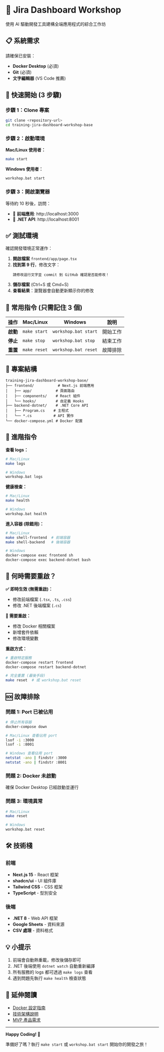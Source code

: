 # 🚀 Jira Dashboard Workshop

使用 AI 驅動開發工具建構全端應用程式的綜合工作坊

## 📋 系統需求

請確保已安裝：
- **Docker Desktop** (必須)
- **Git** (必須)
- **文字編輯器** (VS Code 推薦)

## 🎯 快速開始 (3 步驟)

### 步驟 1：Clone 專案
```bash
git clone <repository-url>
cd training-jira-dashboard-workshop-base
```

### 步驟 2：啟動環境

**Mac/Linux 使用者：**
```bash
make start
```

**Windows 使用者：**
```cmd
workshop.bat start
```

### 步驟 3：開啟瀏覽器

等待約 10 秒後，訪問：
- 📱 **前端應用**: http://localhost:3000
- 🔧 **.NET API**: http://localhost:8001

## ✅ 測試環境

確認開發環境正常運作：

1. **開啟檔案** `frontend/app/page.tsx`
2. **找到第 9 行**，修改文字：
   ```tsx
   請修改這行文字並 commit 到 GitHub 確認是否能修改！
   ```
3. **儲存檔案** (Ctrl+S 或 Cmd+S)
4. **查看結果**：瀏覽器會自動更新顯示你的修改

## 📝 常用指令 (只需記住 3 個)

| 操作 | Mac/Linux | Windows | 說明 |
|------|-----------|---------|------|
| **啟動** | `make start` | `workshop.bat start` | 開始工作 |
| **停止** | `make stop` | `workshop.bat stop` | 結束工作 |
| **重置** | `make reset` | `workshop.bat reset` | 故障排除 |

## 📂 專案結構

```
training-jira-dashboard-workshop-base/
├── frontend/           # Next.js 前端應用
│   ├── app/           # 頁面路由
│   ├── components/    # React 組件
│   └── hooks/         # 自定義 Hooks
├── backend-dotnet/    # .NET Core API
│   ├── Program.cs    # 主程式
│   └── *.cs          # API 實作
└── docker-compose.yml # Docker 配置
```

## 🔧 進階指令

**查看 logs：**
```bash
# Mac/Linux
make logs

# Windows
workshop.bat logs
```

**健康檢查：**
```bash
# Mac/Linux
make health

# Windows
workshop.bat health
```

**進入容器 (除錯用)：**
```bash
# Mac/Linux
make shell-frontend  # 前端容器
make shell-backend   # 後端容器

# Windows
docker-compose exec frontend sh
docker-compose exec backend-dotnet bash
```

## 🔄 何時需要重啟？

**✅ 即時生效 (無需重啟)：**
- 修改前端檔案 (`.tsx`, `.ts`, `.css`)
- 修改 .NET 後端檔案 (`.cs`)

**🔄 需要重啟：**
- 修改 Docker 相關檔案
- 新增套件依賴
- 修改環境變數

**重啟方式：**
```bash
# 重啟特定服務
docker-compose restart frontend
docker-compose restart backend-dotnet

# 完全重置 (最後手段)
make reset  # 或 workshop.bat reset
```

## 🆘 故障排除

### 問題 1: Port 已被佔用
```bash
# 停止所有容器
docker-compose down

# Mac/Linux 查看佔用 port
lsof -i :3000
lsof -i :8001

# Windows 查看佔用 port
netstat -ano | findstr :3000
netstat -ano | findstr :8001
```

### 問題 2: Docker 未啟動
確保 Docker Desktop 已經啟動並運行

### 問題 3: 環境異常
```bash
# Mac/Linux
make reset

# Windows
workshop.bat reset
```

## 🛠️ 技術棧

### 前端
- **Next.js 15** - React 框架
- **shadcn/ui** - UI 組件庫
- **Tailwind CSS** - CSS 框架
- **TypeScript** - 型別安全

### 後端
- **.NET 8** - Web API 框架
- **Google Sheets** - 資料來源
- **CSV 處理** - 資料格式

## 💡 小提示

1. 前端會自動熱重載，修改後儲存即可
2. .NET 後端使用 `dotnet watch` 自動重新編譯
3. 所有服務的 logs 都可透過 `make logs` 查看
4. 遇到問題先執行 `make health` 檢查狀態

## 📖 延伸閱讀

- [Docker 設定指南](./docs/docker_setup_guide.md)
- [技術架構說明](./docs/tech-overview.md)
- [MVP 產品需求](./docs/mvp-v1/PRD.md)

---

**Happy Coding! 🎉**

準備好了嗎？執行 `make start` 或 `workshop.bat start` 開始你的開發之旅！